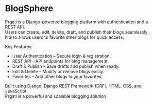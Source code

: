 # BlogSphere
Prgati is a Django-powered blogging platform with authentication and a REST API.  
Users can create, edit, delete, draft, and publish their blogs seamlessly.  
It also allows users to favorite other blogs for quick access.  

Key Features:  
- User Authentication – Secure login & registration.  
- REST API – API endpoints for blog management.  
- Draft & Publish – Save drafts and publish when ready.  
- Edit & Delete – Modify or remove blogs easily.  
- Favorites – Add other blogs to your favorites.  

Built using Django, Django REST Framework (DRF), HTML, CSS, and JavaScript,  
Prgati is a powerful and scalable blogging solution
